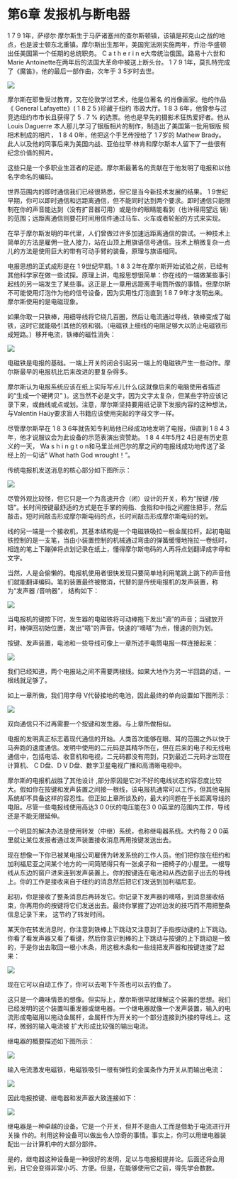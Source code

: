 # 第6章 发报机与断电器

1 7 9 1年，萨缪尔·摩尔斯生于马萨诸塞州的查尔斯顿镇，该镇是邦克山之战的地点，也是波士顿东北重镇。摩尔斯出生那年，美国宪法刚实施两年，乔治·华盛顿出任美国第一个任期的总统职务。 C a t h e r i n e大帝统治俄国。路易十六世和 Marie Antoinette在两年后的法国大革命中被送上断头台。 1 7 9 1年，莫扎特完成了《魔笛》，他的最后一部作曲，次年于 3 5岁时去世。

![](<.gitbook/assets/image (18).png>)

摩尔斯在耶鲁受过教育，又在伦敦学过艺术，他是位著名 的肖像画家。他的作品《 General Lafayette》( 1 8 2 5 )珍藏于纽约 市政大厅。1 8 3 6年，他曾参与过竞选纽约市市长且获得了 5 . 7 % 的选票。他也是早先的摄影术狂热爱好者。他从 Louis Daguerre 本人那儿学习了银版相片的制作，制造出了美国第一批用银版 照相术制成的相片， 1 8 4 0年，他把这个手艺传授给了 1 7岁的 Mathew Brady。此人以及他的同事后来为美国内战、亚伯拉罕·林肯和摩尔斯本人留下了一些很有纪念价值的照片。&#x20;

这些只是一个多职业生涯者的足迹。摩尔斯最著名的贡献在于他发明了电报和以他名字命名的编码。&#x20;

世界范围内的即时通信我们已经很熟悉，但它是当今新技术发展的结果。 1 9世纪早期，你可以即时通信和远距离通信，但不能同时达到两个要求。即时通信只能限制在你的声音能达到（没有扩音器可用）或是你的眼睛能看到（也许得用望远 镜）的范围；远距离通信则要花时间用信件通过马车、火车或者轮船的方式来实现。

在早于摩尔斯发明的年代里，人们曾做过许多加速远距离通信的尝试。一种技术上简单的方法是雇佣一批人接力，站在山顶上用旗语信号通信。技术上稍微复杂一点儿的方法是使用巨大的带有可动手臂的装备，原理与旗语相同。&#x20;

电报思想的正式成形是在 1 9世纪早期。1 8 3 2年在摩尔斯开始试验之前，已经有其他科学家在做一些试探。原理上讲，电报思想很简单：你在线的一端做某些事引起线的另一端发生了某些事。这正是上一章用远距离手电筒所做的事情。但摩尔斯不可能使用灯泡作为他的信号设备，因为实用性灯泡直到 1 8 7 9年才发明出来。摩尔斯使用的是电磁现象。&#x20;

如果你取一只铁棒，用细导线将它绕几百圈，然后让电流通过导线，铁棒变成了磁铁，这时它就能吸引其他的铁和钢。（电磁铁上细线的电阻足够大以防止电磁铁形成短路。）移开电流，铁棒的磁性消失：

![](<.gitbook/assets/image (16).png>)

电磁铁是电报的基础。一端上开关的闭合引起另一端上的电磁铁产生一些动作。摩尔斯最早的电报机比后来改进的要复杂得多。

摩尔斯认为电报系统应该在纸上实际写点儿什么(这就像后来的电脑使用者描述的“生成一个硬拷贝” )。这当然不必是文字，因为文字太复杂，但某些字符应该记录下来，或曲线或点或划。注意，摩尔斯坚持要用纸记录下发报内容的这种想法，与Valentin Haüy要求盲人书籍应该使用突起的字母文字一样。&#x20;

尽管摩尔斯早在 1 8 3 6年就告知专利局他已经成功地发明了电报，但直到 1 8 4 3年，他才说服议会为此设备的示范表演出资赞助。 1 8 4 4年5月2 4日是有历史意义的一天， Wa s h i n g t o n和马里兰州巴尔的摩之间的电报线成功地传送了圣经上的一句话“ What hath God wrought！”。&#x20;

传统电报机发送消息的核心部分如下图所示：

![](<.gitbook/assets/image (9).png>)

尽管外观比较怪，但它只是一个为高速开合（闭）设计的开关，称为“按键 /按钮”。长时间按键最舒适的方式是在手掌的拇指、食指和中指之间握住把手，然后敲击。短时间敲击形成摩尔斯电码的点，长时间敲击形成摩尔斯电码的划。&#x20;

线的另一端是一个接收机，其基本结构是一个电磁铁吸拉一根金属拉杆。起初电磁铁控制的是一支笔，当由小装置控制的机械通过弯曲的弹簧缓慢地拖拉一卷纸时，相连的笔上下蹦弹将点划记录在纸上，懂得摩尔斯电码的人再将点划翻译成字母和文字。&#x20;

当然，人是会偷懒的。电报机使用者很快发现只要简单地利用笔跳上跳下的声音他们就能翻译编码。笔的装置最终被撤消，代替的是传统电报机的发声装置，称为“发声器 /音响器”， 结构如下：

![](<.gitbook/assets/image (17).png>)

当电报机的键按下时，发生器的电磁铁将可动棒拖下发出“滴”的声音；当键放开时，棒弹回初始位置，发出“嗒”的声音。快速的“嘀嗒”为点，慢速的则为划。&#x20;

按键、发声装置，电池和一些导线可像上一章所述手电筒电报一样连接起来：

![](<.gitbook/assets/image (22).png>)

我们已经知道，两个电报站之间不需要两根线。如果大地作为另一半回路的话，一根线就足够了。&#x20;

如上一章所做，我们用字母 V代替接地的电池，因此最终的单向设置如下图所示：

![](<.gitbook/assets/image (21).png>)

双向通信只不过再需要一个按键和发生器。与上章所做相似。&#x20;

电报的发明真正标志着现代通信的开始。人类首次能够在眼、耳的范围之外以快于马奔跑的速度通信。发明中使用的二元码是其精华所在，但在后来的电子和无线电通信中，包括电话、收音机和电视，二元码都没有用到，只到最近二元码才出现在计算机、 C D盘、D V D盘、数字卫星电视广播和高清晰电视中。

摩尔斯的电报机战胜了其他设计 ,部分原因是它对不好的电线状态的容忍度比较大。假如你在按键和发声装置之间接一根线，该电报机通常可以工作，但其他电报系统却不具备这样的容忍性。但正如上章所谈及的，最大的问题在于长距离导线的电阻。尽管一些电报线使用高达3 0 0伏的电压能在3 0 0英里的范围内工作，导线还是不能无限延伸。&#x20;

一个明显的解决办法是使用转发（中继）系统，也称继电器系统。大约每 2 0 0英里就让某位发报者通过发声装置接收消息再用按键发送出去。&#x20;

现在想像一下你已被某电报公司雇佣为转发系统的工作人员。他们把你放在纽约和加利福尼亚之间某个地方的一间简陋得只有一张桌子和一把椅子的小屋里。一根导线从东边的窗户进来连到发声装置上。你的按键连在电池和从西边窗子出去的导线上。你的工作是接收来自于纽约的消息然后把它们发送到加利福尼亚。&#x20;

起初，你是接收了整条消息后再转发它。你记录下发声器的嘀嗒，到消息接收结束，你再用你的按键将它们发送出去。最终你掌握了边听边发的技巧而不用把整条信息记录下来， 这节约了转发时间。

某天你在转发消息时，你注意到铁棒上下跳动又注意到了手指按动键的上下跳动。你看了看发声器又看了看键，然后你意识到棒的上下跳动与按键的上下跳动是一致的，于是你出去取回一根小木条，用这根木条和一些线把发声器和按键连接了起来：

![](.gitbook/assets/image.png)

现在它可以自动工作了，你可以去喝下午茶也可以去钓鱼了。

这只是一个趣味情景的想像。但实际上，摩尔斯很早就理解这个装置的思想。我们已经发明的这个装置叫重发器或继电器。一个继电器就像一个发声装置，输入的电流形成电磁用以拖动金属杆，金属杆作为开关的一个部分连接到外接的导线上。这样，微弱的输入电流被 扩大形成比较强的输出电流。&#x20;

继电器的概要描述如下图所示：

![](<.gitbook/assets/image (12).png>)

输入电流激发电磁铁，电磁铁吸引一根有弹性的金属条作为开关从而输出电流：

![](<.gitbook/assets/image (7).png>)

因此电报按键、继电器和发声器大致连接如下：

![](<.gitbook/assets/image (19).png>)

继电器是一种卓越的设备。它是一个开关，但并不是由人工而是借助于电流进行开关操 作的。利用这种设备可以做出令人惊奇的事情。事实上，你可以用继电器装配出一台计算机中的大部分部件。&#x20;

是的，继电器这种设备是一种很好的发明，足以与电报相提并论。后面还将会用到，且它会变得非常小巧、方便。但是，在能够使用它之前，得先学会数数。

